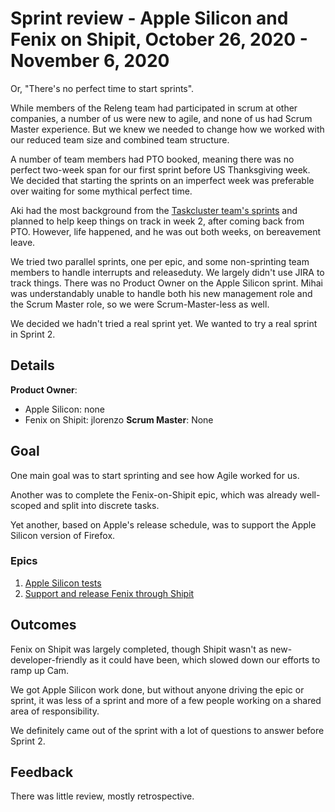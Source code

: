 # Sprint review - Apple Silicon and Fenix on Shipit, October 26, 2020 - November 6, 2020

Or, "There's no perfect time to start sprints".

While members of the Releng team had participated in scrum at other companies, a number of us were new to agile, and none of us had Scrum Master experience. But we knew we needed to change how we worked with our reduced team size and combined team structure.

A number of team members had PTO booked, meaning there was no perfect two-week span for our first sprint before US Thanksgiving week. We decided that starting the sprints on an imperfect week was preferable over waiting for some mythical perfect time.

Aki had the most background from the [Taskcluster team's sprints](https://github.com/taskcluster/scrum/) and planned to help keep things on track in week 2, after coming back from PTO. However, life happened, and he was out both weeks, on bereavement leave.

We tried two parallel sprints, one per epic, and some non-sprinting team members to handle interrupts and releaseduty. We largely didn't use JIRA to track things. There was no Product Owner on the Apple Silicon sprint. Mihai was understandably unable to handle both his new management role and the Scrum Master role, so we were Scrum-Master-less as well.

We decided we hadn't tried a real sprint yet. We wanted to try a real sprint in Sprint 2.

## Details

**Product Owner**:
- Apple Silicon: none
- Fenix on Shipit: jlorenzo
**Scrum Master**: None

## Goal

One main goal was to start sprinting and see how Agile worked for us.

Another was to complete the Fenix-on-Shipit epic, which was already well-scoped and split into discrete tasks.

Yet another, based on Apple's release schedule, was to support the Apple Silicon version of Firefox.

### Epics
1. [Apple Silicon tests](https://jira.mozilla.com/browse/RELENG-79)
2. [Support and release Fenix through Shipit](https://jira.mozilla.com/browse/RELENG-6)

## Outcomes

Fenix on Shipit was largely completed, though Shipit wasn't as new-developer-friendly as it could have been, which slowed down our efforts to ramp up Cam.

We got Apple Silicon work done, but without anyone driving the epic or sprint, it was less of a sprint and more of a few people working on a shared area of responsibility.

We definitely came out of the sprint with a lot of questions to answer before Sprint 2.

## Feedback

There was little review, mostly retrospective.
